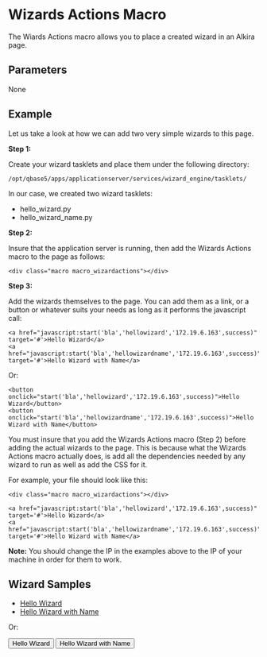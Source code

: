 # Wizards Actions Macro

The Wiards Actions macro allows you to place a created wizard in an Alkira page.

## Parameters

None

## Example

Let us take a look at how we can add two very simple wizards to this page.

__Step 1:__

Create your wizard tasklets and place them under the following directory:

    /opt/qbase5/apps/applicationserver/services/wizard_engine/tasklets/

In our case, we created two wizard tasklets:

* hello\_wizard.py
* hello\_wizard\_name.py

__Step 2:__

Insure that the application server is running, then add the Wizards Actions macro to the page as follows:

    <div class="macro macro_wizardactions"></div>

__Step 3:__

Add the wizards themselves to the page. You can add them as a link, or a button or whatever suits your needs as long as it performs the javascript call:

    <a href="javascript:start('bla','hellowizard','172.19.6.163',success)" target='#'>Hello Wizard</a>
    <a href="javascript:start('bla','hellowizardname','172.19.6.163',success)" target='#'>Hello Wizard with Name</a>

Or:

    <button onclick="start('bla','hellowizard','172.19.6.163',success)">Hello Wizard</button>
    <button onclick="start('bla','hellowizardname','172.19.6.163',success)">Hello Wizard with Name</button>

You must insure that you add the Wizards Actions macro (Step 2) before adding the actual wizards to the page. This is because what the Wizards Actions macro actually does, is add all the dependencies needed by any wizard to run as well as add the CSS for it.

For example, your file should look like this:

    <div class="macro macro_wizardactions"></div>
    
    <a href="javascript:start('bla','hellowizard','172.19.6.163',success)" target='#'>Hello Wizard</a>
    <a href="javascript:start('bla','hellowizardname','172.19.6.163',success)" target='#'>Hello Wizard with Name</a>

__Note:__ You should change the IP in the examples above to the IP of your machine in order for them to work.

## Wizard Samples

<div class="macro macro_wizardactions"/>

* <a href="javascript:start('bla','hellowizard','172.19.6.163',success)" target='#'>Hello Wizard</a>
* <a href="javascript:start('bla','hellowizardname','172.19.6.163',success)" target='#'>Hello Wizard with Name</a>

Or:

<button onclick="start('bla','hellowizard','172.19.6.163',success)">Hello Wizard</button>
<button onclick="start('bla','hellowizardname','172.19.6.163',success)">Hello Wizard with Name</button>
